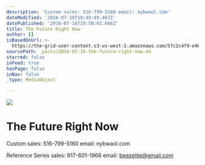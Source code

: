 ```yaml
---
description: 'Custom sales: 516-799-5160 email: nybwaol.com'
dateModified: '2016-07-16T19:49:49.467Z'
datePublished: '2016-07-16T19:50:01.666Z'
title: The Future Right Now
author: []
isBasedOnUrl: >-
  https://the-grid-user-content.s3-us-west-2.amazonaws.com/57c2c4f9-e488-4371-ac5e-41aa2294233f.jpg
sourcePath: _posts/2016-07-16-the-future-right-now.md
starred: false
inFeed: true
hasPage: false
inNav: false
_type: MediaObject

---
```

![](https://imgflo.herokuapp.com/graph/vahj1ThiexotieMo/f04567a815e3c96315cc83e4b8106703/croprotate.jpg?cropheight=3827&cropwidth=5806&degrees=0&input=https%3A%2F%2Fthe-grid-user-content.s3-us-west-2.amazonaws.com%2F57c2c4f9-e488-4371-ac5e-41aa2294233f.jpg&x=0&y=0)

# The Future Right Now

Custom sales: 516-799-5160 email: nybwaol.com

Reference Series sales: 917-601-1966 email: beezelite@gmail.com